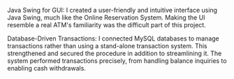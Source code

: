 Java Swing for GUI: I created a user-friendly and intuitive interface using Java Swing, much like the Online Reservation System. Making the UI resemble a real ATM's familiarity was the difficult part of this project. 

Database-Driven Transactions: I connected MySQL databases to manage transactions rather than using a stand-alone transaction system. This strengthened and secured the procedure in addition to streamlining it. The system performed transactions precisely, from handling balance inquiries to enabling cash withdrawals.
